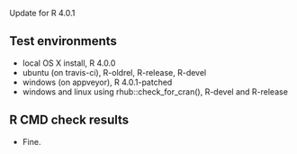 Update for R 4.0.1

## Test environments
* local OS X install, R 4.0.0
* ubuntu (on travis-ci), R-oldrel, R-release, R-devel
* windows (on appveyor), R 4.0.1-patched
* windows and linux using rhub::check_for_cran(), R-devel and R-release

## R CMD check results

* Fine.
